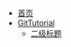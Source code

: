 <!-- docs/_sidebar.md -->

* [首页](/)
* [GitTutorial](GitTutorial/Main.md)
  * [二级标题](GitTutorial/MarkdownTest.md)